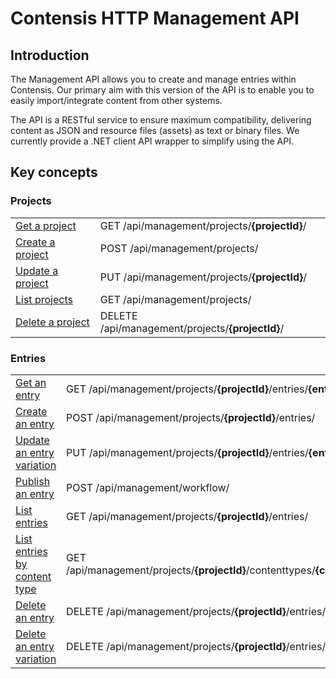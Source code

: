 # Contensis HTTP Management API

## Introduction
The Management API allows you to create and manage entries within Contensis. 
Our primary aim with this version of the API is to enable you to easily import/integrate content from other systems.

The API is a RESTful service to ensure maximum compatibility, delivering content as JSON and resource files (assets) as text or binary files. We currently provide a .NET client API wrapper to simplify using the API.

## Key concepts

### Projects

|||
|-|-|
| [Get a project](/key-concepts/projects.md#get-a-project) | <span class="label label--get">GET</span> /api/management/projects/**{projectId}**/ |
| [Create a project](/key-concepts/projects.md#create-a-project) | <span class="label label--post">POST</span> /api/management/projects/ |
| [Update a project](/key-concepts/projects.md#update-a-project) | <span class="label label--post">PUT</span> /api/management/projects/**{projectId}**/ |
| [List projects](/key-concepts/projects.md#list-projects) | <span class="label label--get">GET</span> /api/management/projects/ |
| [Delete a project](/key-concepts/projects.md#delete-a-project) | <span class="label label--delete">DELETE</span> /api/management/projects/**{projectId}**/ |


<!-- ### Content Types

|||
|-|-|
| [Get a content type](/key-concepts/content-types.md#get-a-content-type) | <span class="label label--get">GET</span> /api/management/projects/**{projectId}**/contenttypes/**{contentTypeId}** |
| [Create a content type](/key-concepts/content-types.md#create-a-content-type) | <span class="label label--post">POST</span> /api/management/projects/**{projectId}**/contenttypes/ |
| [Update a content type](/key-concepts/content-types.md#update-a-content-type) | <span class="label label--put">PUT</span> /api/management/projects/**{projectId}**/contenttypes/**{contentTypeId}** |
| [Publish a content type](/key-concepts/content-types.md#publish-a-content-type) | <span class="label label--post">POST</span> /api/management/workflow/ |
| [List content types](/key-concepts/content-types.md#list-content-types) | <span class="label label--get">GET</span> /api/management/projects/**{projectId}**/contenttypes/ |
| [Delete a content type](/key-concepts/content-types.md#delete-a-content-type) | <span class="label label--delete">DELETE</span> /api/management/projects/**{projectId}**/contenttypes/**{contentTypeId}**/ | -->

### Entries

|||
|-|-|
| [Get an entry](/key-concepts/entries.md#get-an-entry) | <span class="label label--get">GET</span> /api/management/projects/**{projectId}**/entries/**{entryId}** |
| [Create an entry](/key-concepts/entries.md#create-an-entry) | <span class="label label--post">POST</span> /api/management/projects/**{projectId}**/entries/ |
| [Update an entry variation](/key-concepts/entries.md#update-an-entry) | <span class="label label--put">PUT</span> /api/management/projects/**{projectId}**/entries/**{entryId}**
| [Publish an entry](/key-concepts/entries.md#publish-an-entry) | <span class="label label--post">POST</span> /api/management/workflow/ |
| [List entries](/key-concepts/entries.md#list-entries) | <span class="label label--get">GET</span> /api/management/projects/**{projectId}**/entries/ |
| [List entries by content type](/key-concepts/entries.md#list-entries-by-content-type) | <span class="label label--get">GET</span> /api/management/projects/**{projectId}**/contenttypes/**{contentTypeId}**/entries/ |
| [Delete an entry](/key-concepts/entries.md#delete-an-entry) | <span class="label label--delete">DELETE</span> /api/management/projects/**{projectId}**/entries/**{entryId}**
| [Delete an entry variation](/key-concepts/entries.md#delete-an-entry-variation) | <span class="label label--delete">DELETE</span> /api/management/projects/**{projectId}**/entries/**{entryId}**/**{language}**/
